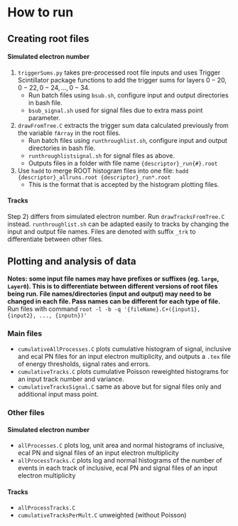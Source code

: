 # How to run
## Creating root files
#### Simulated electron number
1) `triggerSums.py` takes pre-processed root file inputs and uses Trigger Scintillator package functions to add the trigger sums for layers $0-20, 0-22, 0-24, ..., 0-34$.
    * Run batch files using `bsub.sh`, configure input and output directories in bash file.
    * `bsub_signal.sh` used for signal files due to extra mass point parameter.
2) `drawFromTree.C` extracts the trigger sum data calculated previously from the variable `fArray` in the root files.
    * Run batch files using `runthroughlist.sh`, configure input and output directories in bash file.
    * `runthroughlistsignal.sh` for signal files as above.
    * Outputs files in a folder with file name `{descriptor}_run{#}.root`
3) Use `hadd` to merge ROOT histogram files into one file: `hadd {descriptor}_allruns.root {descriptor}_run*.root`
    * This is the format that is accepted by the histogram plotting files.
#### Tracks
Step 2) differs from simulated electron number. Run `drawTracksFromTree.C` instead. `runthroughlist.sh` can be adapted easily to tracks by changing the input and output file names.
Files are denoted with suffix `_trk` to differentiate between other files.
## Plotting and analysis of data
**Notes: some input file names may have prefixes or suffixes (eg. `large`, `Layer0`). This is to differentiate between different versions of root files being run. File names/directories (input and output) may need to be changed in each file. Pass names can be different for each type of file.**
Run files with command `root -l -b -q '{fileName}.C+({input1}, {input2}, ..., {inputn})'`
### Main files
* `cumulativeAllProcesses.C` plots cumulative histogram of signal, inclusive and ecal PN files for an input electron multiplicity, and outputs a `.tex` file of energy thresholds, signal rates and errors.
* `cumulativeTracks.C` plots cumulative Poisson reweighted histograms for an input track number and variance.
* `cumulativeTracksSignal.C` same as above but for signal files only and additional input mass point.
### Other files
#### Simulated electron number
* `allProcesses.C` plots log, unit area and normal histograms of inclusive, ecal PN and signal files of an input electron multiplicity
* `allProcessTracks.C` plots log and normal histograms of the number of events in each track of inclusive, ecal PN and signal files of an input electron multiplicity

#### Tracks
* `allProcessTracks.C`
* `cumulativeTracksPerMult.C` unweighted (without Poisson)
